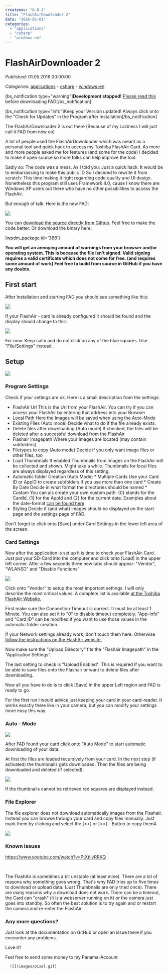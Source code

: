 ```yaml
---
createnav: "0.0.1"
title: "FlashAirDownloader 2"
date: "2016-05-01"
categories: 
  - "applications"
  - "csharp"
  - "windows-en"
---
```

# FlashAirDownloader 2
_Published:_ 01.05.2016 00:00:00

_Categories_: [applications](/en/categories#applications) - [csharp](/en/categories#csharp) - [windows-en](/en/categories#windows-en)


\[bs\_notification type="warning"\]**Development stopped!** [Please read this](http://dotnet.work/2017/01/flashairdownloader-development-now-its-your-turn/) before downloading FAD\[/bs\_notification\]

\[bs\_notification type="info"\]Keep your Version updated! Always click onto the "Check for Updates" in the Program after installation\[/bs\_notification\]

The FlashAirDownloader 2 is out there (Because of my Laziness I will just call it FAD from now on)

A lot of people used the FlashAirDownloader which was meant as a personal tool and quick hack to access my Toshiba FlashAir Card. As more and more people asked me for features (and some for the code) I decided to make it open source so more folks can help improve the tool.

Sadly so: The code was a mess. As I told you: Just a quick hack. It would be to embarrassing to make this public :D So I decided to rewrite it from scratch: This time making it right regarding code quality and UI design. Nonetheless this program still uses Framework 4.0, cause I know there are Windows XP users out there who have no other possibilities to access the FlashAir.

But enough of talk. Here is the new FAD:

![](images/autocopy.PNG)

You can [download the source directly from Github](https://github.com/OleAlbers/fad2). Feel free to make the code better. Or download the binary here:

\[wpdm\_package id='368'\]

**You will get an annoying amount of warnings from your browser and/or operating system. This is because the file isn't signed. Valid signing requires a valid certificate which does not come for free. (and requires some amount of work) Feel free to build from source in GitHub if you have any doubts.** 

## First start

After Installation and starting FAD you should see something like this:

[![](images/searching%20card.PNG)](https://raw.githubusercontent.com/OleAlbers/fad2/develop/help/searching%20card.PNG)

If your FlashAir - card is already configured it should be found and the display should change to this:

[![](images/foundcard.PNG)](https://raw.githubusercontent.com/OleAlbers/fad2/develop/help/foundcard.PNG)

For now: Keep calm and do not click on any of the blue squares. Use "File/Settings" instead.

## Setup

[![](images/settings1.PNG)](https://raw.githubusercontent.com/OleAlbers/fad2/develop/help/settings1.PNG)

### Program Settings

Check if your settings are ok. Here is a small description from the settings:

- FlashAir Url This is the Url from your FlashAir. You can try if you can access your FlashAir by entering that address into your Browser
- Local Path Here the Images will be saved when using the Auto-Mode
- Existing Files (Auto mode) Decide what to do if the file already exists.
- Delete files after downloading (Auto mode) If checked, the files will be deleted after a successful download from the FlashAir
- Flashair Imagepath Where your Images are located (may contain subfolders)
- Filetypes to copy (Auto mode) Decide if you only want image files or other files, too
- Load Thumbnails If enabled Thumbnails from Images on the FlashAir will be collected and shown. Might take a while. Thumbnails for local files are always displayed regardless of this setting.
- Automatic folder Creation (Auto Mode) \* Multiple Cards Use your Card ID or AppID to create subfolders if you use more than one card \* Create By Date Decide in what format the directories should be named \* Custom You can als create your own custom path. {0} stands for the CardId, {1} for the AppId and {2} for the current date. Examples about the date-format [can be found here](http://www.csharp-examples.net/string-format-datetime/)
- Styling Decide if (and what) images should be displayed on the start page and the settings page of FAD.

Don't forget to click onto \[Save\] under Card Settings in the lower left area of the screen.

### Card Settings

Now after the application is set up it is time to check your FlashAir-Card. Just put your SD-Card into the computer and click onto \[Load\] in the upper left corner. After a few seconds three new tabs should appear: "Vendor", "WLANSD" and "Disable Functions"

[![](images/settings2.PNG)](https://raw.githubusercontent.com/OleAlbers/fad2/develop/help/settings2.PNG)

Click onto "Vendor" to setup the most important settings. I will only describe the most critical values. A complete list is available [at the Toshiba FlashAir Website.](https://flashair-developers.com/en/documents/api/config/)

First make sure the Connection Timeout is correct. It must be at least 1 Minute. You can also set it to "0" to disable timeout completely. "App-Info" and "Card ID" can be modified if you want to use those values in the automatic folder creation.

If your Network settings already work, don't touch them here. Otherwise [follow the instructions on the FlashAir website.](https://www.toshiba.co.jp/p-media/wwsite/flashair.htm)

Now make sure the "Upload Directory" fits the "Flashair Imagepath" in the "Application Settings".

The last setting to check is "Upload Enabled". This is required if you want to be able to save files onto the Flashair or want to delete files after downloading.

Now all you have to do is to click \[Save\] in the upper Left region and FAD is ready to go.

For the first run I would advice just keeping your card in your card-reader. It works exactly there like in your camera, but you can modify your settings more easy this way.

### Auto - Mode

[![](images/foundcard.PNG)](https://raw.githubusercontent.com/OleAlbers/fad2/develop/help/foundcard.PNG)

After FAD found your card click onto "Auto Mode" to start automatic downloading of your data:

At first the files are loaded recursively from your card. In the next step (if activated) the thumbnails gets downloaded. Then the files are being downloaded and deleted (if selected).

[![](images/autocopy.PNG)](https://raw.githubusercontent.com/OleAlbers/fad2/develop/help/autocopy.PNG)

If the thumbnails cannot be retrieved red squares are displayed instead.

### File Explorer

The file explorer does not download automatically images from the Flashair. Instead you can browse through your card and copy files manually. Just mark them by clicking and select the \[<<\] or \[>>\] - Button to copy them#

[![](images/markedright.PNG)](https://raw.githubusercontent.com/OleAlbers/fad2/develop/help/markedright.PNG)

### Known issues

https://www.youtube.com/watch?v=PtXtIivRRKQ

 

The FlashAir is sometimes a bit unstable (at least mine). There are a lot of reasons why something goes wrong. That's why FAD tries up to five times to download or upload data. (Just Thumbnails are only tried once). There are many reasons why a download does not work. There can be a timeout, the Card can "crash" (it is a webserver running on it) or the camera just goes into standby. So often the best solution is to try again and or restart the camera and re-enter the FlashAir.

### Any more questions?

Just look at the documentation on GitHub or open an issue there if you encounter any problems.

Love it?

Feel free to send some money to my Panama-Account

      ![](images/pixel.gif)
